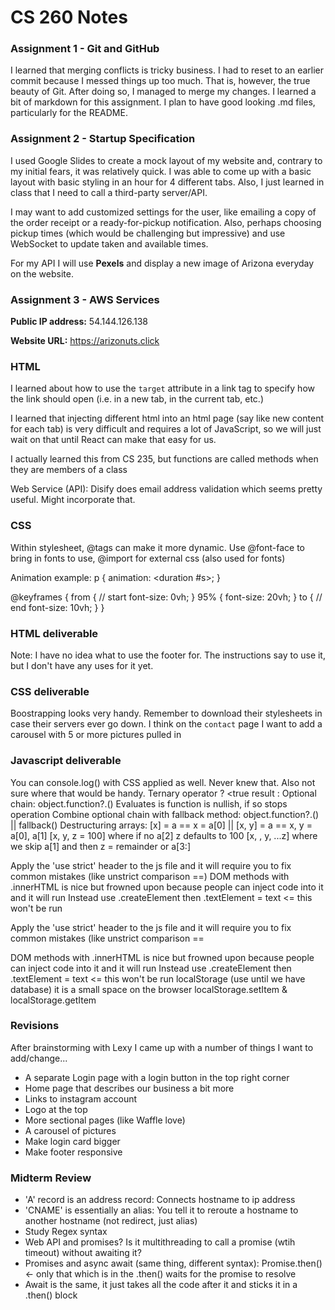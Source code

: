 # CS 260 Notes

### Assignment 1 - Git and GitHub

I learned that merging conflicts is tricky business. I had to reset to an earlier commit because I messed things up too much. That is, however, the true beauty of Git. After doing so, I managed to merge my changes.
I learned a bit of markdown for this assignment. I plan to have good looking .md files, particularly for the README.

### Assignment 2 - Startup Specification

I used Google Slides to create a mock layout of my website and, contrary to my initial fears, it was relatively quick. I was able to come up with a basic layout with basic styling in an hour for 4 different tabs.
Also, I just learned in class that I need to call a third-party server/API.

I may want to add customized settings for the user, like emailing a copy of the order receipt or a ready-for-pickup notification.
Also, perhaps choosing pickup times (which would be challenging but impressive) and use WebSocket to update taken and available times.

For my API I will use **Pexels** and display a new image of Arizona everyday on the website.

### Assignment 3 - AWS Services

**Public IP address:** 54.144.126.138

**Website URL:** https://arizonuts.click

### HTML

I learned about how to use the `target` attribute in a link tag to specify how the link should open (i.e. in a new tab, in the current tab, etc.)

I learned that injecting different html into an html page (say like new content for each tab) is very difficult and requires a lot of JavaScript,
so we will just wait on that until React can make that easy for us.

I actually learned this from CS 235, but functions are called methods when they are members of a class

Web Service (API): Disify does email address validation which seems pretty useful. Might incorporate that.


### CSS

Within stylesheet, @tags can make it more dynamic. Use @font-face to bring in fonts to use, @import for external css (also used for fonts)

Animation example: 
p {
  animation: <name-of-animation> <duration #s>;
}

@keyframes <name-of-animation> {
  from {  // start
    font-size: 0vh;
  }
  95% {
    font-size: 20vh;
  }
  to {  // end
    font-size: 10vh;
  }
}

### HTML deliverable

Note: I have no idea what to use the footer for. The instructions say to use it, but I don't have any uses for it yet.

### CSS deliverable

Boostrapping looks very handy. Remember to download their stylesheets in case their servers ever go down.
I think on the `contact` page I want to add a carousel with 5 or more pictures pulled in


### Javascript deliverable

You can console.log() with CSS applied as well. Never knew that. Also not sure where that would be handy.
Ternary operator ? <true result : <false result>
Optional chain: object.function?.() Evaluates is function is nullish, if so stops operation
Combine optional chain with fallback method: object.function?.() || fallback()
Destructuring arrays: [x] = a == x = a[0] || [x, y] = a == x, y = a[0], a[1]
[x, y, z = 100] where if no a[2] z defaults to 100
[x, , y, ...z] where we skip a[1] and then z = remainder or a[3:]

Apply the 'use strict' header to the js file and it will require you to fix common mistakes (like unstrict comparison ==)
DOM methods with .innerHTML is nice but frowned upon because people can inject code into it and it will run
Instead use .createElement then .textElement = text <= this won't be run

Apply the 'use strict' header to the js file and it will require you to fix common mistakes (like unstrict comparison ==

DOM methods with .innerHTML is nice but frowned upon because people can inject code into it and it will run
Instead use .createElement then .textElement = text <= this won't be run
localStorage (use until we have database) it is a small space on the browser
localStorage.setItem & localStorage.getItem

### Revisions

After brainstorming with Lexy I came up with a number of things I want to add/change...

- A separate Login page with a login button in the top right corner
- Home page that describes our business a bit more
- Links to instagram account
- Logo at the top
- More sectional pages (like Waffle love)
- A carousel of pictures
- Make login card bigger
- Make footer responsive

### Midterm Review

- 'A' record is an address record: Connects hostname to ip address
- 'CNAME' is essentially an alias: You tell it to reroute a hostname to another hostname  (not redirect, just alias)
- Study Regex syntax
- Web API and promises? Is it multithreading to call a promise (wtih timeout) without awaiting it?
- Promises and async await (same thing, different syntax): Promise.then() <- only that which is in the .then() waits for the promise to resolve
- Await is the same, it just takes all the code after it and sticks it in a .then() block